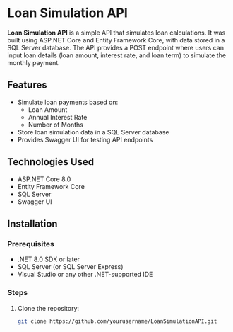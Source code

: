 # Loan Simulation API

**Loan Simulation API** is a simple API that simulates loan calculations. It was built using ASP.NET Core and Entity Framework Core, with data stored in a SQL Server database. The API provides a POST endpoint where users can input loan details (loan amount, interest rate, and loan term) to simulate the monthly payment.

## Features

- Simulate loan payments based on:
  - Loan Amount
  - Annual Interest Rate
  - Number of Months
- Store loan simulation data in a SQL Server database
- Provides Swagger UI for testing API endpoints

## Technologies Used

- ASP.NET Core 8.0
- Entity Framework Core
- SQL Server
- Swagger UI

## Installation

### Prerequisites

- .NET 8.0 SDK or later
- SQL Server (or SQL Server Express)
- Visual Studio or any other .NET-supported IDE

### Steps

1. Clone the repository:

   ```bash
   git clone https://github.com/yourusername/LoanSimulationAPI.git
